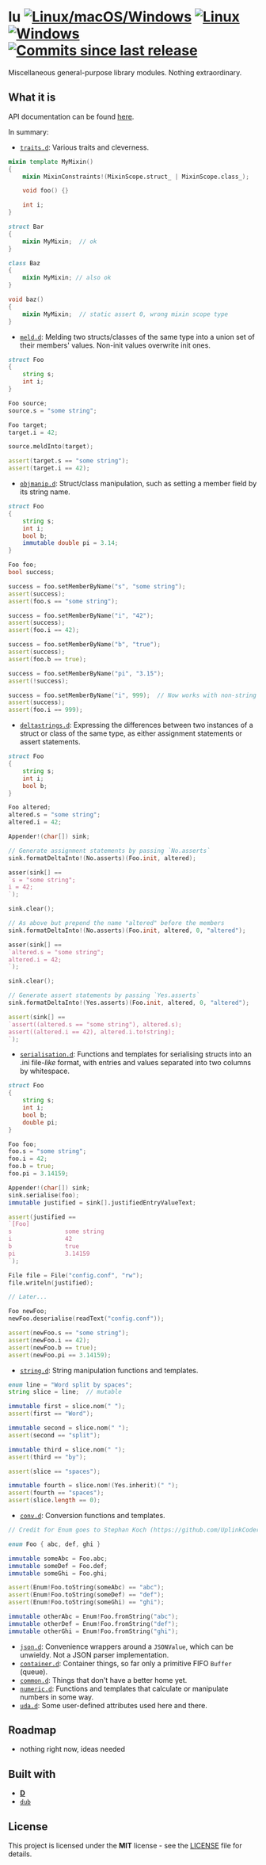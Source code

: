# lu [![Linux/macOS/Windows](https://img.shields.io/github/workflow/status/zorael/lu/D?logo=github&style=flat&maxAge=3600)](https://github.com/zorael/lu/actions?query=workflow%3AD) [![Linux](https://img.shields.io/circleci/project/github/zorael/lu/master.svg?logo=circleci&style=flat&maxAge=3600)](https://circleci.com/gh/zorael/lu) [![Windows](https://img.shields.io/appveyor/ci/zorael/lu/master.svg?logo=appveyor&style=flat&maxAge=3600)](https://ci.appveyor.com/project/zorael/lu) [![Commits since last release](https://img.shields.io/github/commits-since/zorael/lu/v1.1.4.svg?logo=github&style=flat&maxAge=3600)](https://github.com/zorael/lu/compare/v1.1.4...master)

Miscellaneous general-purpose library modules. Nothing extraordinary.

## What it is

API documentation can be found [here](https://lu.dpldocs.info).

In summary:

* [`traits.d`](source/lu/traits.d): Various traits and cleverness.

```d
mixin template MyMixin()
{
    mixin MixinConstraints!(MixinScope.struct_ | MixinScope.class_);

    void foo() {}

    int i;
}

struct Bar
{
    mixin MyMixin;  // ok
}

class Baz
{
    mixin MyMixin; // also ok
}

void baz()
{
    mixin MyMixin;  // static assert 0, wrong mixin scope type
}
```

* [`meld.d`](source/lu/meld.d): Melding two structs/classes of the same type into a union set of their members' values. Non-init values overwrite init ones.

```d
struct Foo
{
    string s;
    int i;
}

Foo source;
source.s = "some string";

Foo target;
target.i = 42;

source.meldInto(target);

assert(target.s == "some string");
assert(target.i == 42);
```

* [`objmanip.d`](source/lu/objmanip.d): Struct/class manipulation, such as setting a member field by its string name.

```d
struct Foo
{
    string s;
    int i;
    bool b;
    immutable double pi = 3.14;
}

Foo foo;
bool success;

success = foo.setMemberByName("s", "some string");
assert(success);
assert(foo.s == "some string");

success = foo.setMemberByName("i", "42");
assert(success);
assert(foo.i == 42);

success = foo.setMemberByName("b", "true");
assert(success);
assert(foo.b == true);

success = foo.setMemberByName("pi", "3.15");
assert(!success);

success = foo.setMemberByName("i", 999);  // Now works with non-string values
assert(success);
assert(foo.i == 999);
```

* [`deltastrings.d`](source/lu/deltastrings.d): Expressing the differences between two instances of a struct or class of the same type, as either assignment statements or assert statements.

```d
struct Foo
{
    string s;
    int i;
    bool b;
}

Foo altered;
altered.s = "some string";
altered.i = 42;

Appender!(char[]) sink;

// Generate assignment statements by passing `No.asserts`
sink.formatDeltaInto!(No.asserts)(Foo.init, altered);

asser(sink[] ==
`s = "some string";
i = 42;
`);

sink.clear();

// As above but prepend the name "altered" before the members
sink.formatDeltaInto!(No.asserts)(Foo.init, altered, 0, "altered");

asser(sink[] ==
`altered.s = "some string";
altered.i = 42;
`);

sink.clear();

// Generate assert statements by passing `Yes.asserts`
sink.formatDeltaInto!(Yes.asserts)(Foo.init, altered, 0, "altered");

assert(sink[] ==
`assert((altered.s == "some string"), altered.s);
assert((altered.i == 42), altered.i.to!string);
`);
```

* [`serialisation.d`](source/lu/serialisation.d): Functions and templates for serialising structs into an .ini file-*like* format, with entries and values separated into two columns by whitespace.

```d
struct Foo
{
    string s;
    int i;
    bool b;
    double pi;
}

Foo foo;
foo.s = "some string";
foo.i = 42;
foo.b = true;
foo.pi = 3.14159;

Appender!(char[]) sink;
sink.serialise(foo);
immutable justified = sink[].justifiedEntryValueText;

assert(justified ==
`[Foo]
s               some string
i               42
b               true
pi              3.14159
`);

File file = File("config.conf", "rw");
file.writeln(justified);

// Later...

Foo newFoo;
newFoo.deserialise(readText("config.conf"));

assert(newFoo.s == "some string");
assert(newFoo.i == 42);
assert(newFoo.b == true);
assert(newFoo.pi == 3.14159);
```

* [`string.d`](source/lu/string.d): String manipulation functions and templates.

```d
enum line = "Word split by spaces";
string slice = line;  // mutable

immutable first = slice.nom(" ");
assert(first == "Word");

immutable second = slice.nom(" ");
assert(second == "split");

immutable third = slice.nom(" ");
assert(third == "by");

assert(slice == "spaces");

immutable fourth = slice.nom!(Yes.inherit)(" ");
assert(fourth == "spaces");
assert(slice.length == 0);
```

* [`conv.d`](source/lu/conv.d): Conversion functions and templates.

```d
// Credit for Enum goes to Stephan Koch (https://github.com/UplinkCoder). Used with permission.

enum Foo { abc, def, ghi }

immutable someAbc = Foo.abc;
immutable someDef = Foo.def;
immutable someGhi = Foo.ghi;

assert(Enum!Foo.toString(someAbc) == "abc");
assert(Enum!Foo.toString(someDef) == "def");
assert(Enum!Foo.toString(someGhi) == "ghi");

immutable otherAbc = Enum!Foo.fromString("abc");
immutable otherDef = Enum!Foo.fromString("def");
immutable otherGhi = Enum!Foo.fromString("ghi");
```

* [`json.d`](source/lu/json.d): Convenience wrappers around a `JSONValue`, which can be unwieldy. Not a JSON parser implementation.
* [`container.d`](source/lu/container.d): Container things, so far only a primitive FIFO `Buffer` (queue).
* [`common.d`](source/lu/common.d): Things that don't have a better home yet.
* [`numeric.d`](source/lu/numeric.d): Functions and templates that calculate or manipulate numbers in some way.
* [`uda.d`](source/lu/uda.d): Some user-defined attributes used here and there.

## Roadmap

* nothing right now, ideas needed

## Built with

* [**D**](https://dlang.org)
* [`dub`](https://code.dlang.org)

## License

This project is licensed under the **MIT** license - see the [LICENSE](LICENSE) file for details.
